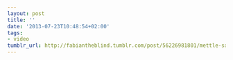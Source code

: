 ```yaml
---
layout: post
title: ''
date: '2013-07-23T10:48:54+02:00'
tags:
- video
tumblr_url: http://fabiantheblind.tumblr.com/post/56226981801/mettle-saz-heres-an-in-depth-a-tutorial-that
---
```


